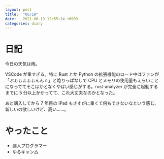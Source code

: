 ```yaml
---
layout: post
title:  "06/19"
date:   2021-06-19 12:55:14 +0900
categories: diary
---
```

# 日記

今日の天気は雨。

VSCode が重すぎる。特に Rust とか Python の拡張機能のロード中はファンが「ぶぉぉぉぉぉんんｎ」と唸りっぱなしで CPU とメモリの使用量もえらいことになっててそこはかとなくやばい感じがする。rust-analyzer が完全に起動するまでに 5 分以上かかってて、これ大丈夫なのかとなった。

あと購入してから 7 年目の iPad もさすがに重くて何もできないなという感じ。新しいの欲しいけど、高い......。

# やったこと

- 達人プログラマー
- ゆるキャン△